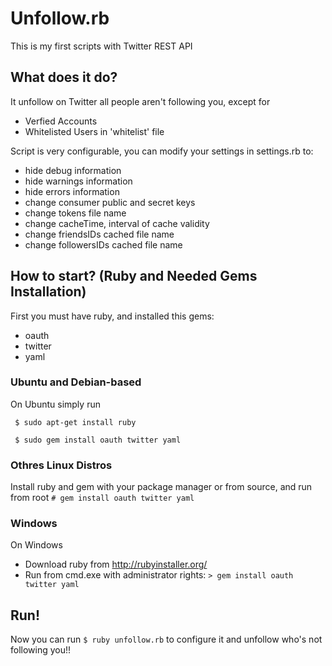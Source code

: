 Unfollow.rb
====
This is my first scripts with Twitter REST API

What does it do?
---
It unfollow on Twitter all people aren't following you, except for

*   Verfied Accounts
*   Whitelisted Users in 'whitelist' file

Script is very configurable, you can modify your settings in settings.rb to:

* hide debug information
* hide warnings information
* hide errors information
* change consumer public and secret keys
* change tokens file name
* change cacheTime, interval of cache validity
* change friendsIDs cached file name
* change followersIDs cached file name

How to start? (Ruby and Needed Gems Installation)
---

First you must have ruby, and installed this gems:

* oauth
* twitter
* yaml

### Ubuntu and Debian-based

On Ubuntu simply run

``` $ sudo apt-get install ruby```

``` $ sudo gem install oauth twitter yaml```

### Othres Linux Distros

Install ruby and gem with your package manager or from source, and run from root 
``` # gem install oauth twitter yaml ```

### Windows

On Windows

* Download ruby from http://rubyinstaller.org/
* Run from cmd.exe with administrator rights: ``` > gem install oauth twitter yaml  ```

Run!
---

Now you can run ``` $ ruby unfollow.rb ``` to configure it and unfollow who's not following you!!
